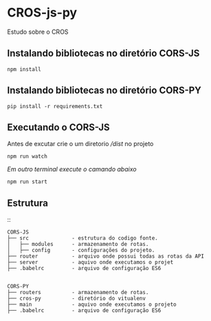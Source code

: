 # CROS-js-py
Estudo sobre o CROS


Instalando bibliotecas no diretório CORS-JS
-----------------


    npm install

Instalando bibliotecas no diretório CORS-PY
-----------------


    pip install -r requirements.txt

Executando o CORS-JS
-----------------
Antes de excutar crie o um diretorio */dist* no projeto


    npm run watch


*Em outro terminal execute o camando abaixo*

    npm run start


Estrutura 
-----------------
::

    CORS-JS
    ├── src              - estrutura do codigo fonte.
    │   ├── modules      - armazenamento de rotas.
    │   ├── config       - configurações do projeto.
    ├── router           - arquivo onde possui todas as rotas da API
    ├── server           - aquivo onde executamos o projet
    ├── .babelrc         - arquivo de configuração ES6
    
    
    CORS-PY
    ├── routers          - armazenamento de rotas.
    ├── cros-py          - diretório do vitualenv
    ├── main             - aquivo onde executamos o projeto
    ├── .babelrc         - arquivo de configuração ES6

    
    

    
   

